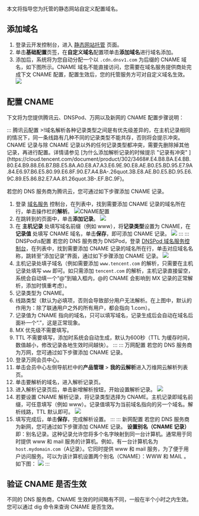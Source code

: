 本文将指导您为托管的静态网站自定义配置域名。


## 添加域名



1. 登录云开发控制台，进入 [静态网站托管](https://console.cloud.tencent.com/tcb/hosting) 页面。
2. 单击**基础配置**页签，在**自定义域名**配置项单击**添加域名**进行域名添加。
3. 添加后，系统将为您自动分配一个以 `.cdn.dnsv1.com` 为后缀的 CNAME 域名，如下图所示。CNAME 域名不能直接访问，您需要在域名服务提供商处完成下文 CNAME 配置，配置生效后，您的托管服务方可对自定义域名生效。
![](https://main.qcloudimg.com/raw/1f2ee36353b493e8e40c7c83a2665c0e.png)


## 配置 CNAME

下文将为您提供腾讯云、DNSPod、万网以及新网的 CNAME 配置步骤说明：


<dx-tabs>
::: 腾讯云配置
>!域名解析各种记录类型之间是有优先级差异的，在主机记录相同的情况下，同一条线路有几种不同的记录类型不能共存，否则将会提示冲突。CNAME 记录与除 CNAME 记录以外的任何记录类型都冲突，需要先删除掉其他记录，再进行配置。详情请参见 [为什么添加解析记录的时候提示 "记录有冲突" ](https://cloud.tencent.com/document/product/302/3468#.E4.B8.BA.E4.BB.80.E4.B9.88.E6.B7.BB.E5.8A.A0.E8.A7.A3.E6.9E.90.E8.AE.B0.E5.BD.95.E7.9A.84.E6.97.B6.E5.80.99.E6.8F.90.E7.A4.BA-.26quot.3B.E8.AE.B0.E5.BD.95.E6.9C.89.E5.86.B2.E7.AA.81.26quot.3B-.EF.BC.9F)。

若您的 DNS 服务商为腾讯云，您可通过如下步骤添加 CNAME 记录。
1. 登录 [域名服务](https://console.cloud.tencent.com/domain) 控制台，在列表中，找到需要添加 CNAME 记录的域名所在行，单击操作栏的**解析**。
![CNAME配置](https://main.qcloudimg.com/raw/5687364cbdec038240c9b37373524d39.png)
2. 在跳转到的页面中，单击**添加记录**。
 ![](https://main.qcloudimg.com/raw/88a0cda619aeaf1a88120ad5294250fa.png)
3. 在 **主机记录** 处填写域名前缀（例如 www），将**记录类型**设置为 CNAME，在 **记录值** 处填写 CNAME 域名，单击**保存**，即可添加 CNAME 记录。
![](https://main.qcloudimg.com/raw/24ee35e7bba9d181abbdaf65fe7fc3cb.png)
:::
::: DNSPod\s配置
若您的 DNS 服务商为 DNSPod，登录 [DNSPod 域名服务控制台](https://console.dnspod.cn/dns/list)，在列表中，找到需要添加 CNAME 记录的域名所在行，单击对应域名名称，跳转至“添加记录”界面，通过如下步骤添加 CNAME 记录。
![](https://main.qcloudimg.com/raw/c5e256fcc42261105b674151aa6561a3.png)
1. 主机记录处填子域名（例如需要添加 `www.tencent.com` 的解析，只需要在主机记录处填写 `www` 即可。如只需添加 `tencent.com` 的解析，主机记录直接留空，系统会自动填一个“@”到输入框内，@的 CNAME 会影响到 MX 记录的正常解析，添加时慎重考虑）。
2. 记录类型为 CNAME。
3. 线路类型（默认为必填项，否则会导致部分用户无法解析。在上图中，默认的作用为：除了联通用户之外的所有用户，都会指向 1.com）。
4. 记录值为 CNAME 指向的域名，只可以填写域名，记录生成后会自动在域名后面补一个“.”，这是正常现象。
5. MX 优先级不需要填写。
6. TTL 不需要填写，添加时系统会自动生成，默认为600秒（TTL 为缓存时间，数值越小，修改记录各地生效时间越快）。
:::
::: 万网配置
若您的 DNS 服务商为万网，您可通过如下步骤添加 CNAME 记录。
1. 登录万网会员中心。
2. 单击会员中心左侧导航栏中的**产品管理** > **我的云解析**进入万维网云解析列表页。
3. 单击要解析的域名，进入解析记录页。
4. 进入解析记录页后，单击新增解析按钮，开始设置解析记录。
![](https://main.qcloudimg.com/raw/54825b2a66e6752cd451d79d72929833.png)
5. 若要设置 CNAME 解析记录，将记录类型选择为 CNAME。主机记录即域名前缀，可任意填写（例如 www）。记录值填写为当前域名指向的另一个域名。解析线路，TTL 默认即可。
![](https://main.qcloudimg.com/raw/b321d20332ca1b93eb78376cac43683b.png)
6. 填写完成后，单击**保存**，完成解析设置。
:::
:::  新网配置
若您的 DNS 服务商为新网，您可通过如下步骤添加 CNAME 记录。
**设置别名（CNAME 记录）**
即：别名记录。这种记录允许您将多个名字映射到同一台计算机。通常用于同时提供 www 和 mail 服务的计算机。例如，有一台计算机名为`host.mydomain.com`（A记录）。它同时提供 www 和 mail 服务，为了便于用户访问服务。可以为该计算机设置两个别名（CNAME）：WWW 和 MAIL 。如下图：
![](https://main.qcloudimg.com/raw/2e93d51c7fe8502670475d71bbfb20cb.png)
:::
</dx-tabs>





## 验证 CNAME 是否生效
不同的 DNS 服务商，CNAME 生效的时间略有不同，一般在半个小时之内生效。您可以通过 dig 命令来查询 CNAME 是否生效。
